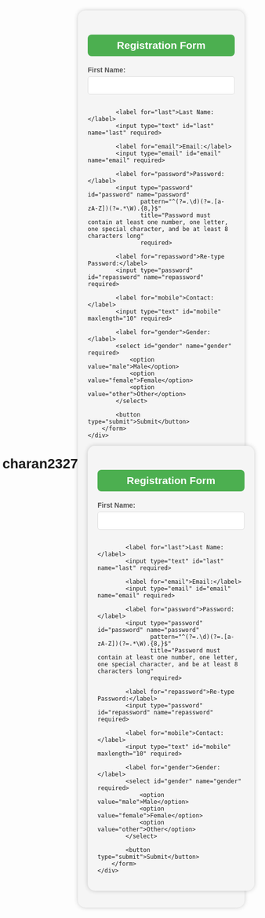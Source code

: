 # charan2327
<!DOCTYPE html>
<html lang="en">
<head>
    <meta charset="UTF-8">
    <meta name="viewport" content="width=device-width, initial-scale=1.0">
    <title>Event Registration</title>
    <style>
        body {
            font-family: Arial, sans-serif;
            margin: 0;
            padding: 0;
            display: flex;
            justify-content: center;
            align-items: center;
            height: 100vh;
        }
        .main {
            background-color: #f5f5f5;
            border-radius: 15px;
            box-shadow: 0 0 10px rgba(0,0,0,0.2);
            padding: 20px;
            width: 300px;
        }
        .main h2 {
            background-color: #4CAF50;
            color: white;
            padding: 10px;
            text-align: center;
            border-radius: 8px;
            margin-bottom: 20px;
        }
        label {
            display: block;
            margin-bottom: 5px;
            color: #555;
            font-weight: bold;
        }
        input[type="text"],
        input[type="email"],
        input[type="password"],
        select {
            width: 100%;
            margin-bottom: 15px;
            padding: 10px;
            box-sizing: border-box;
            border: 1px solid #ddd;
            border-radius: 5px;
        }
        button[type="submit"] {
            padding: 10px;
            border-radius: 10px;
            border: none;
            background-color: #4CAF50;
            color: white;
            cursor: pointer;
            width: 100%;
            font-size: 16px;
        }
    </style>
</head>
<body>
    <div class="main">
        <h2>Registration Form</h2>
        <form action="">
            <label for="first">First Name:</label>
            <input type="text" id="first" name="first" required>

            <label for="last">Last Name:</label>
            <input type="text" id="last" name="last" required>

            <label for="email">Email:</label>
            <input type="email" id="email" name="email" required>

            <label for="password">Password:</label>
            <input type="password" id="password" name="password"
                   pattern="^(?=.\d)(?=.[a-zA-Z])(?=.*\W).{8,}$"
                   title="Password must contain at least one number, one letter, one special character, and be at least 8 characters long"
                   required>

            <label for="repassword">Re-type Password:</label>
            <input type="password" id="repassword" name="repassword" required>

            <label for="mobile">Contact:</label>
            <input type="text" id="mobile" maxlength="10" required>

            <label for="gender">Gender:</label>
            <select id="gender" name="gender" required>
                <option value="male">Male</option>
                <option value="female">Female</option>
                <option value="other">Other</option>
            </select>

            <button type="submit">Submit</button>
        </form>
    </div>
</body>
</html>
<!DOCTYPE html>
<html lang="en">
<head>
    <meta charset="UTF-8">
    <meta name="viewport" content="width=device-width, initial-scale=1.0">
    <title>Event Registration</title>
    <style>
        body {
            font-family: Arial, sans-serif;
            margin: 0;
            padding: 0;
            display: flex;
            justify-content: center;
            align-items: center;
            height: 100vh;
        }
        .main {
            background-color: #f5f5f5;
            border-radius: 15px;
            box-shadow: 0 0 10px rgba(0,0,0,0.2);
            padding: 20px;
            width: 300px;
        }
        .main h2 {
            background-color: #4CAF50;
            color: white;
            padding: 10px;
            text-align: center;
            border-radius: 8px;
            margin-bottom: 20px;
        }
        label {
            display: block;
            margin-bottom: 5px;
            color: #555;
            font-weight: bold;
        }
        input[type="text"],
        input[type="email"],
        input[type="password"],
        select {
            width: 100%;
            margin-bottom: 15px;
            padding: 10px;
            box-sizing: border-box;
            border: 1px solid #ddd;
            border-radius: 5px;
        }
        button[type="submit"] {
            padding: 10px;
            border-radius: 10px;
            border: none;
            background-color: #4CAF50;
            color: white;
            cursor: pointer;
            width: 100%;
            font-size: 16px;
        }
    </style>
</head>
<body>
    <div class="main">
        <h2>Registration Form</h2>
        <form action="">
            <label for="first">First Name:</label>
            <input type="text" id="first" name="first" required>

            <label for="last">Last Name:</label>
            <input type="text" id="last" name="last" required>

            <label for="email">Email:</label>
            <input type="email" id="email" name="email" required>

            <label for="password">Password:</label>
            <input type="password" id="password" name="password"
                   pattern="^(?=.\d)(?=.[a-zA-Z])(?=.*\W).{8,}$"
                   title="Password must contain at least one number, one letter, one special character, and be at least 8 characters long"
                   required>

            <label for="repassword">Re-type Password:</label>
            <input type="password" id="repassword" name="repassword" required>

            <label for="mobile">Contact:</label>
            <input type="text" id="mobile" maxlength="10" required>

            <label for="gender">Gender:</label>
            <select id="gender" name="gender" required>
                <option value="male">Male</option>
                <option value="female">Female</option>
                <option value="other">Other</option>
            </select>

            <button type="submit">Submit</button>
        </form>
    </div>
</body>
</html>
